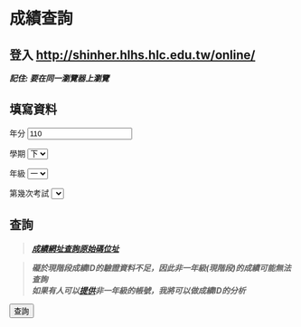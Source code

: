 # 成績查詢

## 登入 <a onclick="event.preventDefault();window.open('http:\/\/shinher.hlhs.hlc.edu.tw\/online\/');">http://shinher.hlhs.hlc.edu.tw/online/</a>

***記住: 要在同一瀏覽器上瀏覽***

## 填寫資料

年分 <input id="year" type="number" onkeyup="if(this.value.length > 3) {event.preventDefault();alert('是三位數的，除非中華民國超過千年w');}" value="110">

學期 <select id="semester">
    <option label="上">1</option>
    <option label="下" selected>2</option>
</select>

年級 <select id="grade">
    <option label="一">1</option>
    <option label="二">2</option>
    <option label="三">3</option>
</select>

第幾次考試 <select id="time"></select>

## 查詢

> ___[成績網址查詢原始碼位址](https://gist.github.com/DevSomeone/2bab209ad2aaea6a7139bcf22c76c3f0)___

> ___礙於現階段成績ID的驗證資料不足，因此非一年級(現階段)的成績可能無法查詢___  
> ___如果有人可以[提供](mailto:imh948794@gmail.com)非一年級的帳號，我將可以做成績ID的分析___  

<button id="submit" onclick="async function a(){try{window.goPage=window.goPage;}catch(e){window.goPage=()=>{}};if(typeof goPage==='undefined'){var f=await fetch('PageGo.js');var t=await f.text();eval(t);}goPage();};a();">查詢</button>

<script src="page.js"></script>
